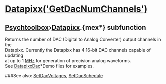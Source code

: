 # [Datapixx('GetDacNumChannels')](Datapixx-GetDacNumChannels) 
## [Psychtoolbox](Pyschtoolbox)&#8250;[Datapixx](Datapixx).{mex*} subfunction


Returns the number of DAC (Digital to Analog Converter) output channels in the  
Datapixx. Currently the Datapixx has 4 16-bit DAC channels capable of updating  
at up to 1 [MHz](MHz) for generation of precision analog waveforms.  
See [DatapixxDac](DatapixxDac)\*Demo files for examples.  
  


###See also:
[SetDacVoltages](Datapixx-SetDacVoltages), [SetDacSchedule](Datapixx-SetDacSchedule)
